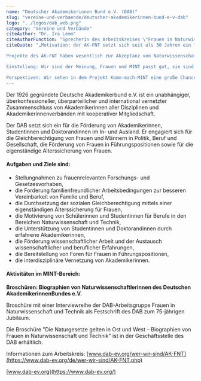 ```yaml
---
name: "Deutscher Akademikerinnen Bund e.V. (DAB)"
slug: "vereine-und-verbaende/deutscher-akademikerinnen-bund-e-v-dab"
logo: "../logos/dab_web.png"
category: "Vereine und Verbände"
citeAuthor: "Dr. Ira Lemm"
citeAuthorFunction: "Sprecherin des Arbeitskreises \"Frauen in Naturwissenschaft und Technik\" im Deutschen Akademikerinnenbund e.V."
citeQuote: "„Motivation: der AK-FNT setzt sich seit als 30 Jahren ein für Unterstützung von Karriereplanung / beruflicher Weiterentwicklung, Verbesserung der Vereinbarkeit von Beruf und Familie, Motivation von Mädchen für naturwissenschaftlich-technische Berufe, Einbinden von Seniorinnen in ehrenamtliche Projekte zur Förderung des Interesses von Kindern an Naturwissenschaft und Technik.

Projekte des AK-FNT haben wesentlich zur Akzeptanz von Naturwissenschaftlerinnen und Ingenieurinnen sowie zur Heranführung von Schülerinnen an technische Berufsfelder beigetragen.

Einstellung: Wir sind der Meinung, Frauen und MINT passt gut, sie sind ebenso talentiert für Berufe im MINT-Bereich und müssen hierbei unterstützt werden. Daher möchten wir uns gerne als Partner am Pakt Komm,mach MINT. beteiligen. Der MINT-Pakt mit seinen vielen Partnern ist ein ausgesprochen gutes und durch seine Größe auch starkes Netzwerk für die Erreichung unserer Ziele.

Perspektiven: Wir sehen in dem Projekt Komm-mach-MINT eine große Chance, dass unsere Bemühungen, Mädchen für den MINT-Bereich zu begeistern und ermutigen, weiter voranschreiten können. Als langfristiges Ziel und mögliche Perspektive des Projekts sehen wir nicht nur die Erhöhung des Anteils von Studentinnen in MINT-Fächern sondern auch die aktive Präsenz von Frauen aus MINT-Bereichen in entsprechenden Positionen von Hochschulen und Industrie.”"
---
```


Der 1926 gegründete Deutsche Akademikerbund e.V. ist ein unabhängiger, überkonfessioneller, überparteilicher und international vernetzter Zusammenschluss von Akademikerinnen aller Disziplinen und Akademikerinnenverbänden mit kooperativer Mitgliedschaft.

Der DAB setzt sich ein für die Förderung von Akademikerinnen, Studentinnen und Doktorandinnen im In- und Ausland. Er engagiert sich für die Gleichberechtigung von Frauen und Männern in Politik, Beruf und Gesellschaft, die Förderung von Frauen in Führungspositionen sowie für die eigenständige Alterssicherung von Frauen.

#### Aufgaben und Ziele sind:

- Stellungnahmen zu frauenrelevanten Forschungs- und Gesetzesvorhaben,
- die Forderung familienfreundlicher Arbeitsbedingungen zur besseren Vereinbarkeit von Familie und Beruf,
- die Durchsetzung der sozialen Gleichberechtigung mittels einer eigenständigen Alterssicherung für Frauen,
- die Motivierung von Schülerinnen und Studentinnen für Berufe in den Bereichen Naturwissenschaft und Technik,
- die Unterstützung von Studentinnen und Doktorandinnen durch erfahrene Akademikerinnen,
- die Förderung wissenschaftlicher Arbeit und der Austausch wissenschaftlicher und beruflicher Erfahrungen,
- die Bereitstellung von Foren für Frauen in Führungspositionen,
- die interdisziplinäre Vernetzung von Akademikerinnen.

#### Aktivitäten im MINT-Bereich:

**Broschüren: Biographien von Naturwissenschaftlerinnen des Deutschen AkademikerinnenBundes e.V.**

Broschüre mit einer Interviewreihe der DAB-Arbeitsgruppe Frauen in Naturwissenschaft und Technik als Festschrift des DAB zum 75-jährigen Jubiläum.

Die Broschüre "Die Naturgesetze gelten in Ost und West – Biographien von Frauen in Naturwissenschaft und Technik" ist in der Geschäftsstelle des DAB erhältlich.

Informationen zum Arbeitskreis: [www.dab-ev.org/wer-wir-sind/AK-FNT](https://www.dab-ev.org/de/wer-wir-sind/AK-FNT.php)

[www.dab-ev.org](https://www.dab-ev.org/)
